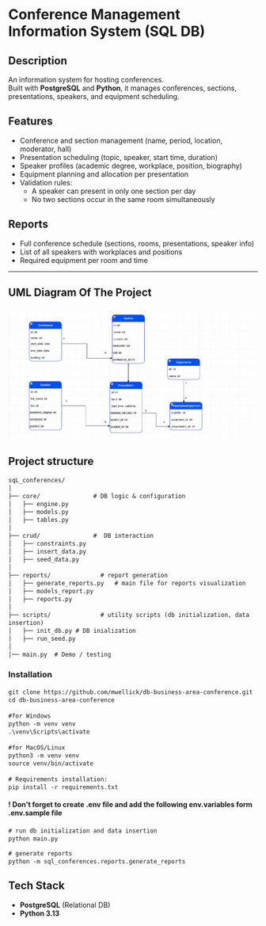 ﻿# Conference Management Information System (SQL DB)

## Description
An information system for hosting conferences.  
Built with **PostgreSQL** and **Python**, it manages conferences, sections, presentations, speakers, and equipment scheduling.

## Features
- Conference and section management (name, period, location, moderator, hall)  
- Presentation scheduling (topic, speaker, start time, duration)  
- Speaker profiles (academic degree, workplace, position, biography)  
- Equipment planning and allocation per presentation  
- Validation rules:  
  - A speaker can present in only one section per day  
  - No two sections occur in the same room simultaneously  

## Reports
- Full conference schedule (sections, rooms, presentations, speaker info)  
- List of all speakers with workplaces and positions  
- Required equipment per room and time  

---
## UML Diagram Of The Project
![conferences_diagram.png](conferences_diagram.png)
---


## Project structure 
```aiignore
sqL_conferences/
│
├── core/               # DB logic & configuration
│   ├── engine.py
│   ├── models.py
│   ├── tables.py
│
├── crud/               #  DB interaction
│   ├── constraints.py
│   ├── insert_data.py
│   ├── seed_data.py
│
├── reports/              # report generation
│   ├── generate_reports.py   # main file for reports visualization
│   ├── models_report.py
│   ├── reports.py
│
├── scripts/              # utility scripts (db initialization, data insertion)
│   ├── init_db.py # DB inialization
│   ├── run_seed.py
│
│── main.py  # Demo / testing
```

### Installation
```
git clone https://github.com/mwellick/db-business-area-conference.git
cd db-business-area-conference

#for Windows
python -m venv venv 
.\venv\Scripts\activate 

#for MacOS/Linux
python3 -m venv venv 
source venv/bin/activate

# Requirements installation:
pip install -r requirements.txt
```

#### !  Don't forget to create .env file and add the following env.variables form .env.sample file 

```
# run db initialization and data insertion
python main.py
```

```
# generate reports
python -m sql_conferences.reports.generate_reports

```

## Tech Stack
- **PostgreSQL** (Relational DB)  
- **Python 3.13** 
